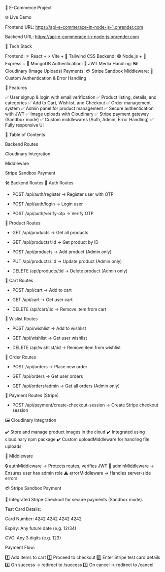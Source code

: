 🛒 E-Commerce Project

🌐 Live Demo

Frontend URL: https://api-e-commerace-in-node-js-1.onrender.com

Backend URL: https://api-e-commerace-in-node-js.onrender.com

📌 Tech Stack

Frontend: ⚛️ React + ⚡ Vite + 🎨 Tailwind CSS
Backend: 🟢 Node.js + 🚀 Express + 🍃 MongoDB
Authentication: 🔑 JWT 
Media Handling: 🖼️ Cloudinary (Image Uploads)
Payments: 💳 Stripe Sandbox
Middleware: 🧩 Custom Authentication & Error Handling

🚀 Features

✅ User signup & login with email  verification
✅ Product listing, details, and categories
✅ Add to Cart, Wishlist, and Checkout
✅ Order management system
✅ Admin panel for product management
✅ Secure authentication with JWT
✅ Image uploads with Cloudinary
✅ Stripe payment gateway (Sandbox mode)
✅ Custom middlewares (Auth, Admin, Error Handling)
✅ Fully responsive UI

📂 Table of Contents

Backend Routes

Cloudinary Integration

Middleware

Stripe Sandbox Payment

🛠️ Backend Routes
🔹 Auth Routes

- POST /api/auth/register → Register user with OTP

- POST /api/auth/login → Login user

- POST /api/auth/verify-otp → Verify OTP

🔹 Product Routes

- GET /api/products → Get all products

- GET /api/products/:id → Get product by ID

- POST /api/products → Add product (Admin only)

- PUT /api/products/:id → Update product (Admin only)

- DELETE /api/products/:id → Delete product (Admin only)

🔹 Cart Routes

- POST /api/cart → Add to cart

- GET /api/cart → Get user cart

- DELETE /api/cart/:id → Remove item from cart

🔹 Wislist Routes

- POST /api/wishlist → Add to wishlist

- GET /api/wishlist → Get user wishlist

- DELETE /api/wishlist/:id → Remove item from wishlist


🔹 Order Routes

- POST /api/orders → Place new order

- GET /api/orders → Get user orders

- GET /api/orders/admin → Get all orders (Admin only)


🔹 Payment Routes (Stripe)

- POST /api/payment/create-checkout-session → Create Stripe checkout session


🖼️ Cloudinary Integration

✔️ Store and manage product images in the cloud
✔️ Integrated using cloudinary npm package
✔️ Custom uploadMiddleware for handling file uploads

🧩 Middleware

🔒 authMiddleware → Protects routes, verifies JWT
👑 adminMiddleware → Ensures user has admin role
⚠️ errorMiddleware → Handles server-side errors

💳 Stripe Sandbox Payment

🔗 Integrated Stripe Checkout for secure payments (Sandbox mode).

Test Card Details:

Card Number: 4242 4242 4242 4242

Expiry: Any future date (e.g. 12/34)

CVC: Any 3 digits (e.g. 123)

Payment Flow:

1️⃣ Add items to cart
2️⃣ Proceed to checkout
3️⃣ Enter Stripe test card details
4️⃣ On success → redirect to /success
5️⃣ On cancel → redirect to /cancel